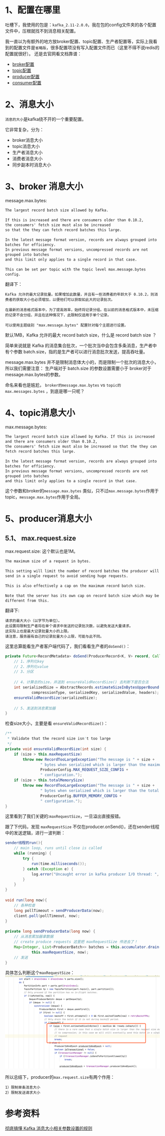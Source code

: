 # 1、配置在哪里

吐槽下，我使用的包是：`kafka_2.11-2.0.0`，我在包的config文件夹的各个配置文件中，压根就找不到消息相关配置。

我一直以为有额外的地方放broker配置、topic配置、生产者配置等，实际上我看到的配置文件是`省略版`，很多配置项没有写入配置文件而已（这里不得不说redis的配置就很好）。
还是去官网看文档靠谱：
* [broker配置](https://kafka.apache.org/20/documentation.html#brokerconfigs)
* [topic配置](https://kafka.apache.org/20/documentation.html#topicconfigs)
* [producer配置](https://kafka.apache.org/20/documentation.html#producerconfigs)
* [consumer配置](https://kafka.apache.org/20/documentation.html#consumerconfigs)

# 2、消息大小
`消息的大小`是kafka绕不开的一个重要配置。

它非常复杂，分为：
* broker消息大小
* topic消息大小
* 生产者消息大小
* 消费者消息大小
* 同步副本时消息大小


# 3、broker 消息大小

message.max.bytes: 
```text
The largest record batch size allowed by Kafka. 

If this is increased and there are consumers older than 0.10.2, 
the consumers' fetch size must also be increased 
so that the they can fetch record batches this large.

In the latest message format version, records are always grouped into batches for efficiency. 
In previous message format versions, uncompressed records are not grouped into batches 
and this limit only applies to a single record in that case.

This can be set per topic with the topic level max.message.bytes config.
```
翻译下：
```text
Kafka 允许的最大记录批量。如果增加此数量，并且有一些消费者的年龄大于 0.10.2，则消费者的获取大小也必须增加，以便他们可以获取如此大的记录批次。

在最新的消息格式版本中，为了提高效率，始终将记录分组。在以前的消息格式版本中，未压缩的记录不会分组，并且在这种情况下，此限制仅适用于单个记录。

可以使用主题级别 "max.message.bytes" 配置针对每个主题进行设置。
```
默认1MB，Kafka 允许的最大 record batch size，什么是 record batch size ？

简单来说就是 Kafka 的消息集合批次，一个批次当中会包含多条消息，生产者中有个参数 batch.size，指的是生产者可以进行消息批次发送，提高吞吐量。

message.max.bytes 并不是限制消息体大小的，而是限制一个批次的消息大小，所以我们需要注意：
生产端对于 batch.size 的参数设置需要小于 broker对于message.max.bytes的参数。

命名来看也是尴尬， `broker的message.max.bytes` vs `topic的max.messages.bytes` ，到底是哪一只呢？


# 4、topic消息大小
max.message.bytes: 
```
The largest record batch size allowed by Kafka. If this is increased and there are consumers older than 0.10.2, 
the consumers' fetch size must also be increased so that the they can fetch record batches this large.

In the latest message format version, records are always grouped into batches for efficiency. 
In previous message format versions, uncompressed records are not grouped into batches 
and this limit only applies to a single record in that case.
```
这个参数和broker的`message.max.bytes` 类似，只不过`max.message.bytes`作用于topic，`message.max.bytes`作用于全局。

# 5、producer消息大小

## 5.1、 max.request.size
max.request.size: 这个默认也是1M。
```text
The maximum size of a request in bytes. 

This setting will limit the number of record batches the producer will send in a single request to avoid sending huge requests. 

This is also effectively a cap on the maximum record batch size. 

Note that the server has its own cap on record batch size which may be different from this.
```
翻译下:
```text
请求的最大大小（以字节为单位）。
此设置将限制生产者将在单个请求中发送的记录批次数，以避免发送大量请求。 
这实际上也是最大记录批量大小的上限。 
请注意，服务器有自己的记录批量大小上限，可能与此不同。
```
这里总算能看生产者客户端代码了，我们看看生产者的`doSend()`：
```java
private Future<RecordMetadata> doSend(ProducerRecord<K, V> record, Callback callback) {
    // 1、序列化key
    // 2、序列化value
    // 3、分区

    // 4、计算总的size，并送到 ensureValidRecordSize() 去判断下是否合法
    int serializedSize = AbstractRecords.estimateSizeInBytesUpperBound(apiVersions.maxUsableProduceMagic(),
            compressionType, serializedKey, serializedValue, headers);
    ensureValidRecordSize(serializedSize);

    // 5、发送到消息累加器
}
```
检查size大小，主要是看 `ensureValidRecordSize()`：
```java
/**
 * Validate that the record size isn't too large
 */
private void ensureValidRecordSize(int size) {
    if (size > this.maxRequestSize)
        throw new RecordTooLargeException("The message is " + size +
                " bytes when serialized which is larger than the maximum request size you have configured with the " +
                ProducerConfig.MAX_REQUEST_SIZE_CONFIG +
                " configuration.");
    if (size > this.totalMemorySize)
        throw new RecordTooLargeException("The message is " + size +
                " bytes when serialized which is larger than the total memory buffer you have configured with the " +
                ProducerConfig.BUFFER_MEMORY_CONFIG +
                " configuration.");
}
```
这里看到了我们关键的:`maxRequestSize`，一旦溢出直接报错。

跟了下代码，发现 `maxRequestSize` 不仅在producer.onSend()，还在sender线程中的发送逻辑，进行一波判断：
```java
sender线程的run(){
    // main loop, runs until close is called
    while (running) {
        try {
            run(time.milliseconds());
        } catch (Exception e) {
            log.error("Uncaught error in kafka producer I/O thread: ", e);
        }
    }
}

void run(long now){
    // 各种检查
    long pollTimeout = sendProducerData(now);
    client.poll(pollTimeout, now);
}

private long sendProducerData(long now) {
    // 从消息累加器拿数据
    // create produce requests 这里把 maxRequestSize 传进去了！
    Map<Integer, List<ProducerBatch>> batches = this.accumulator.drain(cluster, result.readyNodes,
            this.maxRequestSize, now);
    // 发送
}
```
具体怎么判断这个`maxRequestSize`：
![](imgs/2021-08-20-pnC5xH.png)

所以总结下，producer的`max.request.size`有两个作用：
```
1）限制单条消息大小
2）限制发送请求大小
```

# 参考资料
[彻底搞懂 Kafka 消息大小相关参数设置的规则](https://cloud.tencent.com/developer/article/1633494)
